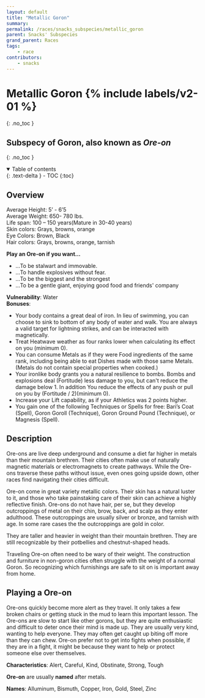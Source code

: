 ```yaml
---
layout: default
title: "Metallic Goron"
summary:
permalink: /races/snacks_subspecies/metallic_goron
parent: Snacks' Subspecies
grand_parent: Races
tags:
    - race
contributors:
    - snacks
---
```


# Metallic Goron {% include labels/v2-01 %}
{: .no_toc }
## Subspecy of Goron, also known as *Ore-on*
{: .no_toc }

<details open markdown="block">
  <summary>
    Table of contents
  </summary>
  {: .text-delta }
- TOC
{:toc}
</details>

## Overview

Average Height: 5’ - 6’5  
Average Weight: 650- 780 lbs.  
Life span: 100 – 150 years(Mature in 30-40 years)  
Skin colors: Grays, browns, orange  
Eye Colors: Brown, Black  
Hair colors: Grays, browns, orange, tarnish  

**Play an Ore-on if you want…**
* ...To be stalwart and immovable.
* ...To handle explosives without fear.
* ...To be the biggest and the strongest
* ...To be a gentle giant, enjoying good food and friends' company


**Vulnerability**: Water  
**Bonuses**:
* Your body contains a great deal of iron. In lieu of swimming, you can choose to sink to bottom of any body of water and walk. You are always a valid target for lightning strikes, and can be interacted with magnetically.
* Treat Heatwave weather as four ranks lower when calculating its effect on you (minimum 0).
* You can consume Metals as if they were Food ingredients of the same rank, including being able to eat Dishes made with those same Metals. (Metals do not contain special properties when cooked.)
* Your ironlike body grants you a natural resilience to bombs. Bombs and explosions deal (Fortitude) less damage to you, but can't reduce the damage below 1. In addition You reduce the effects of any push or pull on you by (Fortitude / 2)(minimum 0).
* Increase your Lift capability, as if your Athletics was 2 points higher.
* You gain one of the following Techniques or Spells for free: Bari’s Coat (Spell), Goron Goroll (Technique), Goron Ground Pound (Technique), or Magnesis (Spell).

## Description

Ore-ons are live deep underground and consume a diet far higher in metals than their mountain brethren. Their cities often make use of naturally magnetic materials or electromagnets to create pathways. While the Ore-ons traverse these paths without issue, even ones going upside down, other races find navigating their cities difficult.

Ore-on come in great variety metallic colors. Their skin has a natural luster to it, and those who take painstaking care of their skin can achieve a highly reflective finish. Ore-ons do not have hair, per se, but they develop outcroppings of metal on their chin, brow, back, and scalp as they enter adulthood. These outcroppings are usually silver or bronze, and tarnish with age. In some rare cases the the outcroppings are gold in color.

They are taller and heavier in weight than their mountain brethren. They are still recognizable by their potbellies and chestnut-shaped heads.

Traveling Ore-on often need to be wary of their weight. The construction and furniture in non-goron cities often struggle with the weight of a normal Goron. So recognizing which furnishings are safe to sit on is important away from home. 

## Playing a Ore-on

Ore-ons quickly become more alert as they travel. It only takes a few broken chairs or getting stuck in the mud to learn this important lesson. The Ore-ons are slow to start like other gorons, but they are quite enthusiastic and difficult to deter once their mind is made up. They are usually very kind, wanting to help everyone. They may often get caught up biting off more than they can chew. Ore-on prefer not to get into fights when possible, if they are in a fight, it might be because they want to help or protect someone else over themselves.

**Characteristics**: Alert, Careful, Kind, Obstinate, Strong, Tough

**Ore-on** are usually **named** after metals.

**Names**: Alluminum, Bismuth, Copper, Iron, Gold, Steel, Zinc 